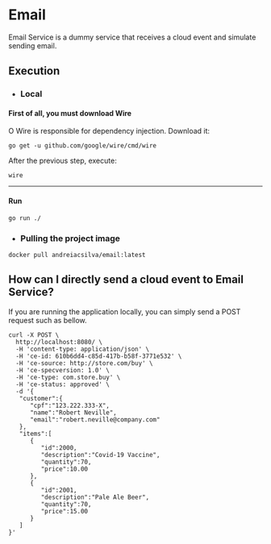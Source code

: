 # Email
Email Service is a dummy service that receives a cloud event and simulate sending email.

## Execution

- ### Local

#### First of all, you must download Wire
O Wire is responsible for dependency injection. Download it:
```
go get -u github.com/google/wire/cmd/wire
```
After the previous step, execute:
```
wire
```

---

#### Run

```
go run ./
```
- ### Pulling the project image
```
docker pull andreiacsilva/email:latest
```

## How can I directly send a cloud event to Email Service?
If you are running the application locally, you can simply send a POST request such as bellow.

```
curl -X POST \
  http://localhost:8080/ \
  -H 'content-type: application/json' \
  -H 'ce-id: 610b6dd4-c85d-417b-b58f-3771e532' \
  -H 'ce-source: http://store.com/buy' \
  -H 'ce-specversion: 1.0' \
  -H 'ce-type: com.store.buy' \
  -H 'ce-status: approved' \
  -d '{
   "customer":{
      "cpf":"123.222.333-X",
      "name":"Robert Neville",
      "email":"robert.neville@company.com"
   },
   "items":[
      {
         "id":2000,
         "description":"Covid-19 Vaccine",
         "quantity":70,
         "price":10.00
      },
      {
         "id":2001,
         "description":"Pale Ale Beer",
         "quantity":70,
         "price":15.00
      }
   ]
}'
```
